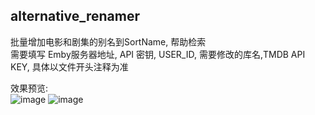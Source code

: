 ## alternative_renamer

批量增加电影和剧集的别名到SortName, 帮助检索  
需要填写 Emby服务器地址, API 密钥, USER_ID, 需要修改的库名,TMDB API KEY, 具体以文件开头注释为准  

效果预览:  
![image](https://github.com/kuroyukihime0/emby-scripts/assets/7975549/8cf723a1-cfbb-4d2e-a363-7f82c82fa4f1) 
![image](https://github.com/kuroyukihime0/emby-scripts/assets/7975549/473c44d7-d772-4369-8557-e504281ba72e)


